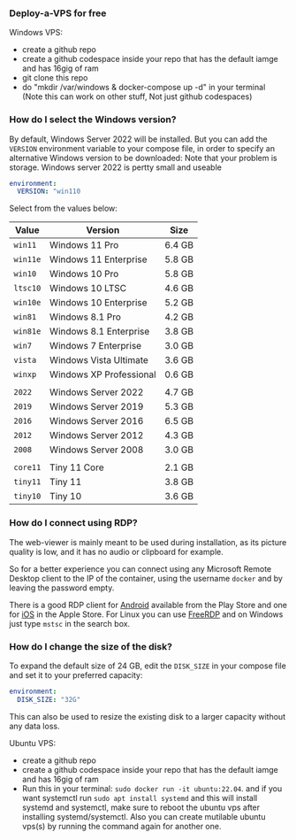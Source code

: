 ### Deploy-a-VPS for free

Windows VPS:
- create a github repo
- create a github codespace inside your repo that has the default iamge and has 16gig of ram
- git clone this repo
- do "mkdir /var/windows & docker-compose up -d" in your terminal (Note this can work on other stuff, Not just github codespaces)



### How do I select the Windows version?

  By default, Windows Server 2022  will be installed. But you can add the `VERSION` environment variable to your compose file, in order to specify an alternative Windows version to be downloaded:
  Note that your problem is storage. Windows server 2022 is pertty small and useable

  ```yaml
  environment:
    VERSION: "win110
  ```

  Select from the values below:
  
  | **Value**  | **Version**  | **Size**  |
  |---|---|---|
  | `win11`   | Windows 11 Pro | 6.4 GB    |
  | `win11e`   | Windows 11 Enterprise | 5.8 GB    |
  | `win10`   | Windows 10 Pro | 5.8 GB    |
  | `ltsc10`  | Windows 10 LTSC       | 4.6 GB    |
  | `win10e`   | Windows 10 Enterprise | 5.2 GB    |
  | `win81`   | Windows 8.1 Pro | 4.2 GB    |
  | `win81e`   | Windows 8.1 Enterprise | 3.8 GB    |
  | `win7`    | Windows 7 Enterprise | 3.0 GB    |
  | `vista`   | Windows Vista Ultimate | 3.6 GB    |
  | `winxp`   | Windows XP Professional | 0.6 GB    |
  ||||
  | `2022`    | Windows Server 2022   | 4.7 GB    |
  | `2019`    | Windows Server 2019   | 5.3 GB    |
  | `2016`    | Windows Server 2016   | 6.5 GB    |
  | `2012`    | Windows Server 2012   | 4.3 GB    |
  | `2008`    | Windows Server 2008   | 3.0 GB    |
  ||||
  | `core11`  | Tiny 11 Core | 2.1 GB    |
  | `tiny11`  | Tiny 11            | 3.8 GB    |
  | `tiny10`  | Tiny 10            | 3.6 GB   |

### How do I connect using RDP?

  The web-viewer is mainly meant to be used during installation, as its picture quality is low, and it has no audio or clipboard for example.

  So for a better experience you can connect using any Microsoft Remote Desktop client to the IP of the container, using the username `docker` and by leaving the password empty.

  There is a good RDP client for [Android](https://play.google.com/store/apps/details?id=com.microsoft.rdc.androidx) available from the Play Store and one for [iOS](https://apps.apple.com/nl/app/microsoft-remote-desktop/id714464092?l=en-GB) in the Apple Store. For Linux you can use [FreeRDP](https://www.freerdp.com/) and on Windows just type `mstsc` in the search box.

### How do I change the size of the disk?

  To expand the default size of 24 GB, edit the `DISK_SIZE` in your compose file and set it to your preferred capacity:

  ```yaml
  environment:
    DISK_SIZE: "32G"
  ```
  
  This can also be used to resize the existing disk to a larger capacity without any data loss.

  Ubuntu VPS: 
  - create a github repo
  - create a github codespace inside your repo that has the default iamge and has 16gig of ram
  - Run this in your terminal: `sudo docker run -it ubuntu:22.04`. and if you want systemctl run `sudo apt install systemd` and this will install systemd and systemctl, make sure to reboot the ubuntu vps after installing systemd/systemctl. Also you can create mutilable ubuntu vps(s) by running the command again for another one.
